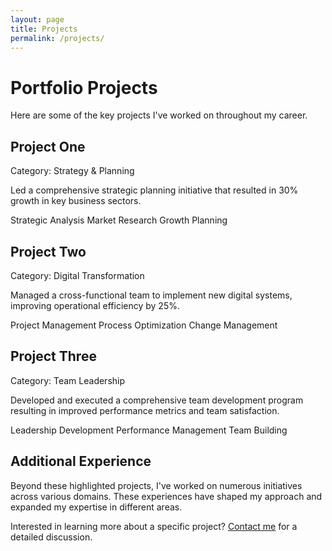 ```yaml
---
layout: page
title: Projects
permalink: /projects/
---
```


# Portfolio Projects

Here are some of the key projects I've worked on throughout my career.

<div class="projects-grid">
  <div class="project-card">
    <h2>Project One</h2>
    <p class="project-category">Category: Strategy & Planning</p>
    <p>Led a comprehensive strategic planning initiative that resulted in 30% growth in key business sectors.</p>
    <div class="project-tech">
      <span>Strategic Analysis</span>
      <span>Market Research</span>
      <span>Growth Planning</span>
    </div>
  </div>

  <div class="project-card">
    <h2>Project Two</h2>
    <p class="project-category">Category: Digital Transformation</p>
    <p>Managed a cross-functional team to implement new digital systems, improving operational efficiency by 25%.</p>
    <div class="project-tech">
      <span>Project Management</span>
      <span>Process Optimization</span>
      <span>Change Management</span>
    </div>
  </div>

  <div class="project-card">
    <h2>Project Three</h2>
    <p class="project-category">Category: Team Leadership</p>
    <p>Developed and executed a comprehensive team development program resulting in improved performance metrics and team satisfaction.</p>
    <div class="project-tech">
      <span>Leadership Development</span>
      <span>Performance Management</span>
      <span>Team Building</span>
    </div>
  </div>
</div>

## Additional Experience

Beyond these highlighted projects, I've worked on numerous initiatives across various domains. These experiences have shaped my approach and expanded my expertise in different areas.

Interested in learning more about a specific project? [Contact me](/contact/) for a detailed discussion. 